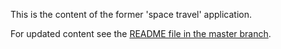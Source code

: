 This is the content of the former 'space travel' application. 

For updated content see the [README file in the master branch](https://github.com/SAP/cloud-sample-spaceflight-java).
